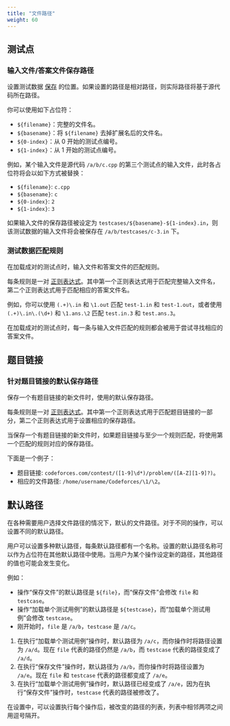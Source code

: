 ```yaml
---
title: "文件路径"
weight: 60
---
```


## 测试点

### 输入文件/答案文件保存路径

设置测试数据 [保存](../actions/_index.zh.md#保存文件前保存测试用例) 的位置。如果设置的路径是相对路径，则实际路径将基于源代码所在路径。

你可以使用如下占位符：

-   `${filename}`：完整的文件名。
-   `${basename}`：将 `${filename}` 去掉扩展名后的文件名。
-   `${0-index}`：从 0 开始的测试点编号。
-   `${1-index}`：从 1 开始的测试点编号。

例如，某个输入文件是源代码 `/a/b/c.cpp` 的第三个测试点的输入文件，此时各占位符将会以如下方式被替换：

-   `${filename}`: `c.cpp`
-   `${basename}`: `c`
-   `${0-index}`: `2`
-   `${1-index}`: `3`

如果输入文件的保存路径被设定为 `testcases/${basename}-${1-index}.in`，则该测试数据的输入文件将会被保存在 `/a/b/testcases/c-3.in` 下。

### 测试数据匹配规则

在加载成对的测试点时，输入文件和答案文件的匹配规则。

每条规则是一对 [正则表达式](../general/_index.zh.md#正则表达式)。其中第一个正则表达式用于匹配完整输入文件名，第二个正则表达式用于匹配相应的答案文件名。

例如，你可以使用 `(.+)\.in` 和 `\1.out` 匹配 `test-1.in` 和 `test-1.out`，或者使用 `(.+)\.in\.(\d+)` 和 `\1.ans.\2` 匹配 `test.in.3` 和 `test.ans.3`。

在加载成对的测试点时，每一条与输入文件匹配的规则都会被用于尝试寻找相应的答案文件。

## 题目链接

### 针对题目链接的默认保存路径

保存一个有题目链接的新文件时，使用的默认保存路径。

每条规则是一对 [正则表达式](../general/_index.zh.md#正则表达式)。其中第一个正则表达式用于匹配题目链接的一部分，第二个正则表达式用于设置相应的保存路径。

当保存一个有题目链接的新文件时，如果题目链接与至少一个规则匹配，将使用第一个匹配的规则对应的保存路径。

下面是一个例子：

-   题目链接: `codeforces.com/contest/([1-9]\d*)/problem/([A-Z][1-9]?)`。
-   相应的文件路径: `/home/username/Codeforces/\1/\2`。

## 默认路径

在各种需要用户选择文件路径的情况下，默认的文件路径。对于不同的操作，可以设置不同的默认路径。

用户可以设置多种默认路径，每条默认路径都有一个名称。设置的默认路径名称可以作为占位符在其他默认路径中使用。当用户为某个操作设定新的路径，其他路径的值也可能会发生变化。

例如：

-   操作“保存文件”的默认路径是 `${file}`，而“保存文件”会修改 `file` 和 `testcase`。
-   操作“加载单个测试用例”的默认路径是 `${testcase}`，而“加载单个测试用例”会修改 `testcase`。
-   刚开始时，`file` 是 `/a/b`，`testcase` 是 `/a/c`。

1.  在执行“加载单个测试用例”操作时，默认路径为 `/a/c`，而你操作时将路径设置为 `/a/d`。现在 `file` 代表的路径仍然是 `/a/b`，而 `testcase` 代表的路径变成了 `/a/d`。
2.  在执行“保存文件”操作时，默认路径为 `/a/b`，而你操作时将路径设置为 `/a/e`。现在 `file` 和 `testcase` 代表的路径都变成了 `/a/e`。
3.  在执行“加载单个测试用例”操作时，默认路径已经变成了 `/a/e`，因为在执行“保存文件”操作时，`testcase` 代表的路径被修改了。

在设置中，可以设置执行每个操作后，被改变的路径的列表，列表中相邻两项之间用逗号隔开。
